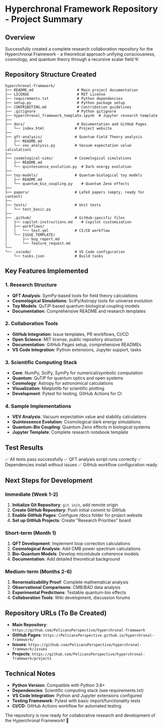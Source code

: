 # Hyperchronal Framework Repository - Project Summary

## Overview
Successfully created a complete research collaboration repository for the Hyperchronal Framework - a theoretical approach unifying consciousness, cosmology, and quantum theory through a recursive scalar field Ψ.

## Repository Structure Created

```
hyperchronal-framework/
├── README.md                    # Main project documentation
├── LICENSE                      # MIT License
├── requirements.txt             # Python dependencies
├── setup.py                     # Python package setup
├── CONTRIBUTING.md              # Contribution guidelines
├── .gitignore                   # Python gitignore
├── hyperchronal_framework_template.ipynb  # Jupyter research template
├── 
├── docs/                        # Documentation and GitHub Pages
│   └── index.html              # Project website
├── 
├── qft-analysis/               # Quantum Field Theory analysis
│   ├── README.md
│   └── vev_analysis.py         # Vacuum expectation value calculations
├── 
├── cosmological-sims/          # Cosmological simulations
│   ├── README.md
│   └── quintessence_evolution.py  # Dark energy evolution
├── 
├── toy-models/                 # Quantum-biological toy models
│   ├── README.md
│   └── quantum_bio_coupling.py    # Quantum Zeno effects
├── 
├── papers/                     # LaTeX papers (empty, ready for content)
├── 
├── tests/                      # Unit tests
│   └── test_basic.py
├── 
├── .github/                    # GitHub-specific files
│   ├── copilot-instructions.md    # Copilot customization
│   ├── workflows/
│   │   └── test.yml            # CI/CD workflow
│   └── ISSUE_TEMPLATE/
│       ├── bug_report.md
│       └── feature_request.md
└── 
└── .vscode/                    # VS Code configuration
    └── tasks.json              # Build tasks
```

## Key Features Implemented

### 1. **Research Structure**
- **QFT Analysis**: SymPy-based tools for field theory calculations
- **Cosmological Simulations**: SciPy/Astropy tools for universe evolution
- **Toy Models**: QuTiP-based quantum-biological coupling models
- **Documentation**: Comprehensive README and research templates

### 2. **Collaboration Tools**
- **GitHub Integration**: Issue templates, PR workflows, CI/CD
- **Open Science**: MIT license, public repository structure
- **Documentation**: GitHub Pages setup, comprehensive READMEs
- **VS Code Integration**: Python extensions, Jupyter support, tasks

### 3. **Scientific Computing Stack**
- **Core**: NumPy, SciPy, SymPy for numerical/symbolic computation
- **Quantum**: QuTiP for quantum optics and open systems
- **Cosmology**: Astropy for astronomical calculations
- **Visualization**: Matplotlib for scientific plotting
- **Development**: Pytest for testing, GitHub Actions for CI

### 4. **Sample Implementations**
- **VEV Analysis**: Vacuum expectation value and stability calculations
- **Quintessence Evolution**: Cosmological dark energy simulations  
- **Quantum-Bio Coupling**: Quantum Zeno effects in biological systems
- **Jupyter Template**: Complete research notebook template

## Test Results
✅ All tests pass successfully
✅ QFT analysis script runs correctly
✅ Dependencies install without issues
✅ GitHub workflow configuration ready

## Next Steps for Development

### Immediate (Week 1-2)
1. **Initialize Git Repository**: `git init`, add remote origin
2. **Create GitHub Repository**: Push initial commit to GitHub
3. **Enable GitHub Pages**: Configure /docs folder for project website
4. **Set up GitHub Projects**: Create "Research Priorities" board

### Short-term (Month 1)
1. **QFT Development**: Implement loop correction calculations
2. **Cosmological Analysis**: Add CMB power spectrum calculations
3. **Bio-Quantum Models**: Develop microtubule coherence models
4. **Documentation**: Add detailed theoretical background

### Medium-term (Months 2-6)
1. **Renormalizability Proof**: Complete mathematical analysis
2. **Observational Comparisons**: CMB/BAO data analysis
3. **Experimental Predictions**: Testable quantum-bio effects
4. **Collaboration Tools**: Wiki development, discussion forums

## Repository URLs (To Be Created)
- **Main Repository**: `https://github.com/PelicansPerspective/hyperchronal-framework`
- **GitHub Pages**: `https://PelicansPerspective.github.io/hyperchronal-framework/`
- **Issues**: `https://github.com/PelicansPerspective/hyperchronal-framework/issues`
- **Projects**: `https://github.com/PelicansPerspective/hyperchronal-framework/projects`

## Technical Notes
- **Python Version**: Compatible with Python 3.8+
- **Dependencies**: Scientific computing stack (see requirements.txt)
- **VS Code Integration**: Python and Jupyter extensions configured
- **Testing Framework**: Pytest with basic import/functionality tests
- **CI/CD**: GitHub Actions workflow for automated testing

The repository is now ready for collaborative research and development of the Hyperchronal Framework! 🚀

